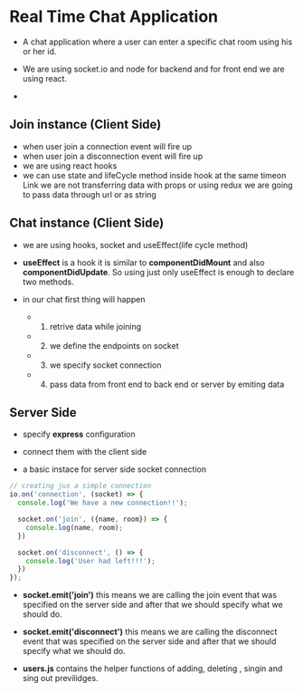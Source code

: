 # Real Time Chat Application

- A chat application where a user can enter a specific chat room using his or her id.

- We are using socket.io and node for backend and for front end we are using react.

- 

## Join instance (Client Side)

- when user join a connection event will fire up
- when user join a disconnection event will fire up
- we are using react hooks
- we can use state and lifeCycle method inside hook at the same timeon Link we are not transferring data with props or using redux we are going to pass data through url or as string


## Chat instance (Client Side)

- we are using hooks, socket and useEffect(life cycle method)

- **useEffect** is a hook it is similar to **componentDidMount** and also **componentDidUpdate**. So using just only useEffect is enough to declare two methods. 

- in our chat first thing will happen 
  - 1. retrive data while joining 
  - 2. we define the endpoints on socket
  - 3. we specify socket connection
  - 4. pass data from front end to back end or server by emiting data 


## Server Side

- specify **express** configuration

- connect them with the client side 

- a basic instace for server side socket connection 
```js 
// creating jus a simple connection
io.on('connection', (socket) => {
  console.log('We have a new connection!!');

  socket.on('join', ({name, room}) => {
    console.log(name, room);
  })

  socket.on('disconnect', () => {
    console.log('User had left!!!');
  })
});
```

- **socket.emit('join')** this means we are calling the join event that was specified on the server side and after that we should specify what we should do. 

- **socket.emit('disconnect')** this means we are calling the disconnect event that was specified on the server side and after that we should specify what we should do. 

- **users.js** contains the helper functions of adding, deleting , singin and sing out previlidges. 